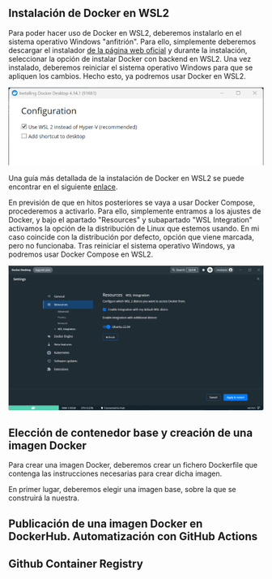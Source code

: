 ## Instalación de Docker en WSL2

Para poder hacer uso de Docker en WSL2, deberemos instalarlo en el sistema operativo Windows "anfitrión". Para ello, simplemente deberemos descargar el instalador [de la página web oficial](https://www.docker.com/products/docker-desktop/) y durante la instalación, seleccionar la opción de instalar Docker con backend en WSL2. Una vez instalado, deberemos reiniciar el sistema operativo Windows para que se apliquen los cambios. Hecho esto, ya podremos usar Docker en WSL2.

![Instalación de Docker en WSL2](./imgs/select_WSL_installing_docker.png)

Una guía más detallada de la instalación de Docker en WSL2 se puede encontrar en el siguiente [enlace](https://docs.docker.com/desktop/windows/wsl/).

En previsión de que en hitos posteriores se vaya a usar Docker Compose, procederemos a activarlo. Para ello, simplemente entramos a los ajustes de Docker, y bajo el apartado "Resources" y subapartado "WSL Integration" activamos la opción de la distribución de Linux que estemos usando. En mi caso coincide con la distribución por defecto, opción que viene marcada, pero no funcionaba. Tras reiniciar el sistema operativo Windows, ya podremos usar Docker Compose en WSL2.

![Activación de Docker Compose](./imgs/activating-docker-wsl.png)

## Elección de contenedor base y creación de una imagen Docker

Para crear una imagen Docker, deberemos crear un fichero Dockerfile que contenga las instrucciones necesarias para crear dicha imagen.

En primer lugar, deberemos elegir una imagen base, sobre la que se construirá la nuestra. 

## Publicación de una imagen Docker en DockerHub. Automatización con GitHub Actions

## Github Container Registry